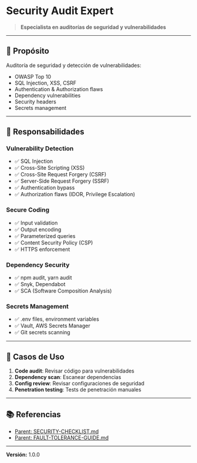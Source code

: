 # Security Audit Expert

> **Especialista en auditorías de seguridad y vulnerabilidades**

---

## 🎯 Propósito

Auditoría de seguridad y detección de vulnerabilidades:
- OWASP Top 10
- SQL Injection, XSS, CSRF
- Authentication & Authorization flaws
- Dependency vulnerabilities
- Security headers
- Secrets management

---

## 🔧 Responsabilidades

### Vulnerability Detection
- ✅ SQL Injection
- ✅ Cross-Site Scripting (XSS)
- ✅ Cross-Site Request Forgery (CSRF)
- ✅ Server-Side Request Forgery (SSRF)
- ✅ Authentication bypass
- ✅ Authorization flaws (IDOR, Privilege Escalation)

### Secure Coding
- ✅ Input validation
- ✅ Output encoding
- ✅ Parameterized queries
- ✅ Content Security Policy (CSP)
- ✅ HTTPS enforcement

### Dependency Security
- ✅ npm audit, yarn audit
- ✅ Snyk, Dependabot
- ✅ SCA (Software Composition Analysis)

### Secrets Management
- ✅ .env files, environment variables
- ✅ Vault, AWS Secrets Manager
- ✅ Git secrets scanning

---

## 💼 Casos de Uso

1. **Code audit**: Revisar código para vulnerabilidades
2. **Dependency scan**: Escanear dependencias
3. **Config review**: Revisar configuraciones de seguridad
4. **Penetration testing**: Tests de penetración manuales

---

## 📚 Referencias

- [Parent: SECURITY-CHECKLIST.md](../../../docs/architecture/SECURITY-CHECKLIST.md)
- [Parent: FAULT-TOLERANCE-GUIDE.md](../../../docs/architecture/FAULT-TOLERANCE-GUIDE.md)

---

**Versión:** 1.0.0
